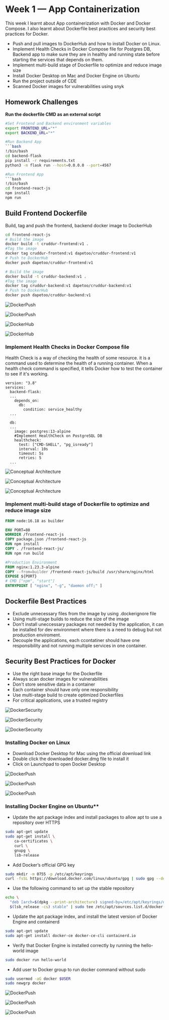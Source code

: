 # Week 1 — App Containerization

This week I learnt about App containerization with Docker and Docker Compose. I also learnt about Dockerfile best practices and security best practices for Docker.

- Push and pull images to DockerHub and how to install Docker on Linux.
- Implement Health Checks in Docker Compose file for Postgres DB, Backend app to make sure they are in healthy and running state before starting the services that depends on them.
- Implement multi-build stage of Dockerfile to optimize and reduce image size
- Install Docker Desktop on Mac and Docker Engine on Ubuntu
- Run the project outside of CDE
- Scanned Docker images for vulnerabilities using snyk

## Homework Challenges

**Run the dockerfile CMD as an external script**

```bash
#Set Frontend and Backend environment variables
export FRONTEND_URL="*"
export BACKEND_URL="*"

#Run Backend App
```bash
!/bin/bash
cd backend-flask
pip install -r requirements.txt
python3 -m flask run --host=0.0.0.0 --port=4567

#Run Frontend App
```bash
!/bin/bash
cd frontend-react-js
npm install
npm run
```

## Build Frontend Dockerfile

Build, tag and push the frontend, backend docker image to DockerHub

```bash
cd frontend-react-js
# Build the image
docker build -t cruddur-frontend:v1 .
#Tag the image
docker tag cruddur-frontend:v1 dapetoo/cruddur-frontend:v1
# Push to DockerHub
docker push dapetoo/cruddur-frontend:v1

# Build the image
docker build -t cruddur-backend:v1 .
#Tag the image
docker tag cruddur-backend:v1 dapetoo/cruddur-backend:v1
# Push to DockerHub
docker push dapetoo/cruddur-backend:v1
```

![DockerPush](journal_assets/week1/DockerPush01.png)

![DockerPush](journal_assets/week1/DockerPush02.png)

![DockerHub](journal_assets/week1/DockerHub01.png)

![DockerHub](journal_assets/week1/DockerMultiBuildStage02.png)

### Implement Health Checks in Docker Compose file

Health Check is a way of checking the health of some resource. it is a command used to determine the health of a running container. When a health check command is specified, it tells Docker how to test the container to see if it's working.

```docker-compose
version: "3.8"
services:
  backend-flask:
  ...
    depends_on:
      db:
        condition: service_healthy
  ...
  
  db:
  ...   
    image: postgres:13-alpine
    #Implement HealthCheck on PostgreSQL DB
    healthcheck:
      test: ["CMD-SHELL", "pg_isready"]
      interval: 10s
      timeout: 5s
      retries: 5
  ...
```

![Conceptual Architecture](journal_assets/week1/HealthCheck01.png)

![Conceptual Architecture](journal_assets/week1/HealthCheck02.png)

![Conceptual Architecture](journal_assets/week1/HealthCheckDB.png)

### Implement multi-build stage of Dockerfile to optimize and reduce image size

```dockerfile
FROM node:16.18 as builder

ENV PORT=80
WORKDIR /frontend-react-js
COPY package.json /frontend-react-js
RUN npm install
COPY . /frontend-react-js/
RUN npm run build

#Production Environment
FROM nginx:1.23.3-alpine
COPY --from=builder /frontend-react-js/build /usr/share/nginx/html
EXPOSE ${PORT}
# CMD ["npm", "start"]
ENTRYPOINT [ "nginx", "-g", "daemon off;" ]
```

## Dockerfile Best Practices

- Exclude unnecessary files from the image by using .dockerignore file
- Using multi-stage builds to reduce the size of the image
- Don't install uneccessary packages not needed by the application, it can be installed for dev environment where there is a need to debug but not production enviroment.
- Decouple the applications, each ccontatiner should have one responsibility and not running multiple services in one container.

## Security Best Practices for Docker

- Use the right base image for the Dockerfile
- Always scan docker images for vulnerabilities
- Don't store sensitive data in a container
- Each container should have only one responsibility
- Use multi-stage build to create optimized Dockerfiles
- For critical applications, use a trusted registry

![DockerSecurity](journal_assets/week1/DockerImagesScan-Backend.png)

![DockerSecurity](journal_assets/week1/HealthCheck02.png)

![DockerSecurity](journal_assets/week1/DockerImagesScan-Frontend.png)

### Installing Docker on Linux

- Download Docker Desktop for Mac using the official download link
- Double click the downloaded docker.dmg file to install it
- Click on Launchpad to open Docker Desktop

![DockerPush](journal_assets/week1/DockerVersionMac.png)

![DockerPush](journal_assets/week1/DockerLocally.png)

![DockerPush](journal_assets/week1/DockerLocalContainers.png)

### Installing Docker Engine on Ubuntu**

- Update the apt package index and install packages to allow apt to use a repository over HTTPS

```bash
sudo apt-get update
sudo apt-get install \
    ca-certificates \
    curl \
    gnupg \
    lsb-release
```

- Add Docker’s official GPG key

```bash
sudo mkdir -m 0755 -p /etc/apt/keyrings
curl -fsSL https://download.docker.com/linux/ubuntu/gpg | sudo gpg --dearmor -o /etc/apt/keyrings/docker.gpg
```

- Use the following command to set up the stable repository

```bash
echo \
  "deb [arch=$(dpkg --print-architecture) signed-by=/etc/apt/keyrings/docker.gpg] https://download.docker.com/linux/ubuntu \
  $(lsb_release -cs) stable" | sudo tee /etc/apt/sources.list.d/docker.list > /dev/null
```

- Update the apt package index, and install the latest version of Docker Engine and containerd

```bash
sudo apt-get update
sudo apt-get install docker-ce docker-ce-cli containerd.io
```

- Verify that Docker Engine is installed correctly by running the hello-world image

```bash
sudo docker run hello-world
```

- Add user to Docker group to run docker command without sudo

```bash
sudo usermod -aG docker $USER
sudo newgrp docker
```

![DockerPush](journal_assets/week1/EC2Docker-nginx.png)

![DockerPush](journal_assets/week1/EC2Docker-nginx.png)

![DockerPush](journal_assets/week1/EC2Docker-nginx.png)
